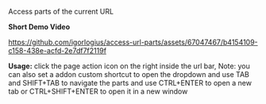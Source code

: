 Access parts of the current URL

<b>Short Demo Video</b>

https://github.com/igorlogius/access-url-parts/assets/67047467/b4154109-c158-438e-acfd-2e7df7f2119f

<b>Usage:</b>
click the page action icon on the right inside the url bar, Note: you can also
set a addon custom shortcut to open the dropdown and use TAB and SHIFT+TAB to navigate
the parts and use CTRL+ENTER to open a new tab or CTRL+SHIFT+ENTER to open it in
a new window

